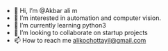- 👋 Hi, I’m @Akbar ali m
- 👀 I’m interested in automation and computer vision.
- 🌱 I’m currently learning python3
- 💞️ I’m looking to collaborate on startup projects
- 📫 How to reach me alikochottayil@gmail.com

<!---
Akbaralim/Akbaralim is a ✨ special ✨ repository because its `README.md` (this file) appears on your GitHub profile.
You can click the Preview link to take a look at your changes.
--->
